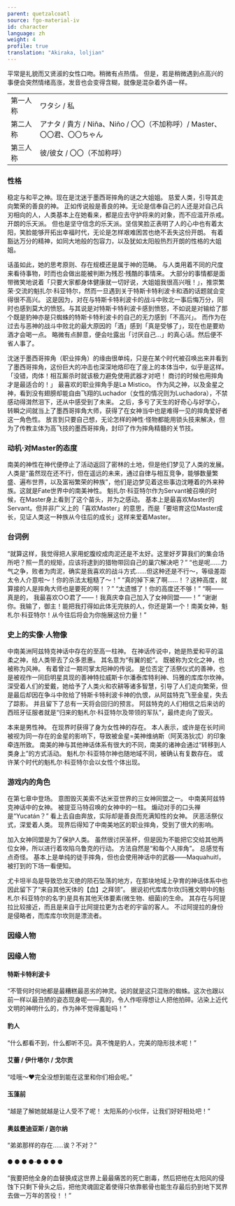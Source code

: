 ```yaml
---
parent: quetzalcoatl
source: fgo-material-iv
id: character
language: zh
weight: 4
profile: true
translation: "Akiraka, loljian"
---
```


平常是礼貌而又贤淑的女性口吻。稍微有点热情。
但是，若是稍微遇到点高兴的事便会突然情绪高涨，发音也会变得含糊，就像是混杂着外语一样。

<table>
  <tr><td>第一人称</td><td>ワタシ / 私</td></tr>
  <tr><td>第二人称</td><td>アナタ / 貴方 / Niña、Niño / 〇〇（不加称呼）/ Master、〇〇君、〇〇ちゃん</td></tr>
  <tr><td>第三人称</td><td>彼/彼女 / 〇〇（不加称呼）</td></tr>
</table>

### 性格

稳定与和平之神。现在是沈迷于墨西哥摔角的谜之大姐姐。
慈爱人类，引导其走向繁荣的善良的神。
正如传说般是善良的神。无论是信奉自己的人还是对自己兵刃相向的人，人类基本上在她看来，都是应去守护将来的对象，而不应滥开杀戒。
开朗的乐天派。
但也是坚守信念的乐天派。坚信笑脸正表明了人的心中也有着太阳，笑脸能够开拓出幸福时代，无论是怎样艰难困苦也绝不丢失这份开朗。
有着豁达万分的精神，如同大地般的包容力，以及犹如太阳般热烈开朗的性格的大姐姐。

话虽如此，她的思考原则、存在规模还是属于神的范畴。
与人类用着不同的尺度来看待事物，时而也会做出能被判断为残忍·残酷的事情来。
大部分的事情都是面带微笑地说着「只要大家都身体健康就一切好说，大姐姐我很高兴哦！」，推崇繁荣·交流的魁扎尔·科亚特尔，然而一旦遇到关于特斯卡特利波卡和酒的话题就会变得很不高兴。
这是因为，对在与特斯卡特利波卡的战斗中败北一事后悔万分，同时也感到莫大的愤怒。与其说是对特斯卡特利波卡感到愤怒，不如说是对输给了那个既是豹神亦是只蜘蛛的特斯卡特利波卡的自己的无力感到「不高兴」。
而作为在过去与恶神的战斗中败北的最大原因的「酒」感到「真是受够了」，现在也是要劝酒才会喝一点。
略微有点醉意，便会吐露出「讨厌自己…」的真心话。然后便不省人事了。

沈迷于墨西哥摔角（职业摔角）的缘由很单纯，只是在某个时代被召唤出来并看到了墨西哥摔角，这份巨大的冲击也深深地烙印在了座上的本体当中，似乎是这样。
「没错，肉体！相互厮杀时就该极力避免使用武器才对吧！
商讨的时候也用摔角才是最适合的！」
最喜欢的职业摔角手是La Mistico。
作为风之神，以及金星之神，看到没有翅膀却能自由飞翔的Luchador（女性的情况则为Luchadora），不禁感动得潸然泪下，还从中感受到了未来。
之后，多亏了天生的好奇心与好学心，转瞬之间就当上了墨西哥摔角大师，获得了在女神当中也是难得一见的摔角爱好者这一角色性。
放言到只要自己想，无论怎样的神性·怪物都能用锁头技来解决，但为了传教主体为高飞技的墨西哥摔角，封印了作为摔角精髓的关节技。

### 动机·对Master的态度

南美的神性在神代便停止了活动返回了密林的土地，但是他们梦见了人类的发展。
人类是“虽然现在还不行，但在遥远的未来，通过自律与相互竞争，能够数量繁盛、遍布世界，以及富裕繁荣的种族”，他们是边梦见着这些事边沈睡着的外来种族。这就是Fate世界中的南美神性。
魁扎尔·科亚特尔作为Servant被召唤的时候，在Master身上看到了这个苗头，并为之感动。
基本上是最喜欢Master的Servant。但并非广义上的「喜欢Master」的意思，而是「要培育这位Master成长，见证人类这一种族从今往后的成长」这样来爱着Master。

### 台词例

“就算这样，我觉得把人家用蛇腹绞成肉泥还是不太好。这里好歹算我们的集会场所吧？照一贯的规矩，应该将逮到的猎物带回自己的巢穴解决吧？”
“也是呢……力气之争，败者为肉泥，确实是我喜欢的战斗方式……但这种还是不行～，等级差距太令人介意啦～！你的杀法太粗糙了～！”
“真的掉下来了啊……！？这种高度，就算接的人是摔角大师也是要死的啊！？”
“太遗憾了！你的高度还不够！”
“啊——真是的， 我最喜欢○○君了——！我真庆幸自己加入了女神同盟——！”
“谢谢你。我输了，御主！能把我打得如此体无完肤的人，你还是第一个！南美女神，魁札尔·科亚特尔！从今往后将会为你施展这份力量！”

### 史上的实像·人物像

中南美洲阿兹特克神话中存在的至高一柱神。
在神话传说中，她是热爱和平的温柔之神，给人类带去了众多恩惠。
其名意为“有翼的蛇”。
既被称为文化之神，也被称为风神。
有着曾过一期司掌太阳神的传说。
是位否定了活祭仪式的善神，也是被视作一同启明星具现的善神特拉威斯卡尔潘泰库特利神、玛雅的库库尔坎神。
深受着人们的爱戴，她给予了人类火和农耕等诸多智慧，引导了人们走向繁荣，但是最后却因在争斗中败给了特斯卡特利波卡神的仇恨，从阿兹特克飞至金星，失去了踪影。
并且留下了总有一天将会回归的预言。
阿兹特克的人们相信之后来访的西班牙征服者就是“归来的魁札尔·科亚特尔及带领的军队”，最终走向了毁灭。

本来是男性神。
在现界时获得了身为女性神的存在。
本人表示，或许是在长时间被视为同一存在的金星的影响下，导致被金星=美神维纳斯（阿芙洛狄忒）的印象牵连所致。
南美的神与其他神话体系有很大的不同，南美的诸神会通过“转移到人类身上”的方式活动。
魁札尔·科亚特尔神也随地域不同，被确认有复数存在。
或许某个时代的魁札尔·科亚特尔会以女性个体出现。

### 游戏内的角色

在第七章中登场。
意图毁灭美索不达米亚世界的三女神同盟之一。
中南美阿兹特克神话中的女神。
被提亚马特召唤的女神中的一柱。
煽动对手的口头禅是“Yucatán？”
看上去自由奔放，实际却是善良而充满知性的女神。
厌恶活祭仪式，深爱着人类。
现界后得知了中南美地区的职业摔角，受到了很大的影响。

加入女神同盟是为了保护人类。
虽然很讨厌圣杯，但是因为不能把它交给其他两位女神，所以进行着攻陷乌鲁克的行动。
方法自然是“和每个人摔角”。
总感觉有点奇怪。
基本上是单纯的徒手摔角，但也会使用神话中的武器——Maquahuitl，被打到的下场一看便知。

尤卡坦半岛是导致恐龙灭绝的陨石坠落的地方，在那块地域上孕育的神话体系中也因此留下了“来自其他天体的【血】之拜领”。
据说初代库库尔坎(玛雅文明中的魁札尔·科亚特尔的名字)是具有其他天体要素(微生物、细菌)的生命。
其存在与阿提拉比较接近，而且是来自于比阿提拉更为古老的宇宙的客人。
不过阿提拉的身份是侵略者，而库库尔坎则是漂流者。

### 因缘人物


### 因缘人物

#### 特斯卡特利波卡

“不管何时何地都是最糟糕最恶劣的神灵。说的就是这只混账的蜘蛛。这次也跟以前一样以最丑陋的姿态现身呢——真的，令人作呕得想让人把他拍碎。沾染上近代文明的神明什么的，作为神不觉得羞耻吗！”

#### 豹人

“什么都看不到，什么都听不见。真不愧是豹人，完美的隐形技术呢！”

#### 艾蕾 / 伊什塔尔 / 戈尔贡

“哇哦～❤完全没想到能在这里和你们相会呢。”

#### 玉藻前

“越是了解她就越是让人受不了呢！ 太阳系的小伙伴，让我们好好相处吧！”

#### 奥兹曼迪亚斯 / 迦尔纳

“弟弟那样的存在……诶？不对？”

#### ● ● ● ●·● ● ● ●

“我要把他全身的血替换成这世界上最最痛苦的死亡剧毒，然后把他在太阳风的侵蚀下只剩下骨头之后，把他灵魂固定着使得只依靠骸骨也能生存最后扔到地下冥界去做一万年的苦役！！”
